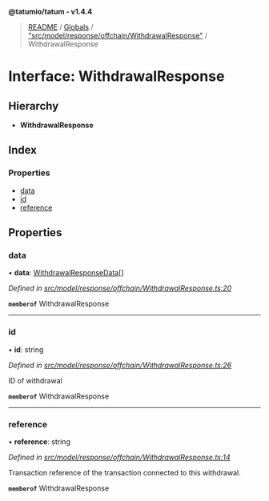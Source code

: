 **@tatumio/tatum - v1.4.4**

> [README](../README.md) / [Globals](../globals.md) / ["src/model/response/offchain/WithdrawalResponse"](../modules/_src_model_response_offchain_withdrawalresponse_.md) / WithdrawalResponse

# Interface: WithdrawalResponse

## Hierarchy

* **WithdrawalResponse**

## Index

### Properties

* [data](_src_model_response_offchain_withdrawalresponse_.withdrawalresponse.md#data)
* [id](_src_model_response_offchain_withdrawalresponse_.withdrawalresponse.md#id)
* [reference](_src_model_response_offchain_withdrawalresponse_.withdrawalresponse.md#reference)

## Properties

### data

•  **data**: [WithdrawalResponseData](_src_model_response_offchain_withdrawalresponse_.withdrawalresponsedata.md)[]

*Defined in [src/model/response/offchain/WithdrawalResponse.ts:20](https://github.com/tatumio/tatum-js/blob/c5d1e16/src/model/response/offchain/WithdrawalResponse.ts#L20)*

**`memberof`** WithdrawalResponse

___

### id

•  **id**: string

*Defined in [src/model/response/offchain/WithdrawalResponse.ts:26](https://github.com/tatumio/tatum-js/blob/c5d1e16/src/model/response/offchain/WithdrawalResponse.ts#L26)*

ID of withdrawal

**`memberof`** WithdrawalResponse

___

### reference

•  **reference**: string

*Defined in [src/model/response/offchain/WithdrawalResponse.ts:14](https://github.com/tatumio/tatum-js/blob/c5d1e16/src/model/response/offchain/WithdrawalResponse.ts#L14)*

Transaction reference of the transaction connected to this withdrawal.

**`memberof`** WithdrawalResponse
